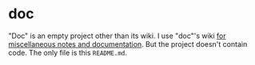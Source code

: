 # doc

"Doc" is an empty project other than its wiki. I use "doc"'s wiki [for miscellaneous notes and documentation](https://github.com/rcasero/doc/wiki). But the project doesn't contain code. The only file is this `README.md`.
